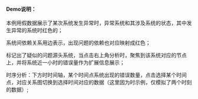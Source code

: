 #### Demo说明：

本例用假数据展示了某次系统发生异常时，异常系统和其涉及系统的状态，其中发生异常的系统时红色的；

系统间依赖关系用边表示，出现问题的依赖也对应映射成红色；

标记出了疑似的问题源头系统，当点击右上角分析时，聚焦到该系统对应的节点上，并将系统近一小时的错误量作为扩展信息展示；

时序分析：下方时时间轴，某个时间点系统出现的错误数量，点击选择某个时间点，对应关系图切换到选择时间对应的数据（这里因为时示例，仅模拟了两个时刻的数据）;